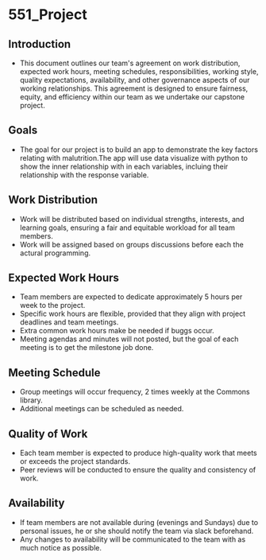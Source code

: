 
# 551_Project
## Introduction
- This document outlines our team's agreement on work distribution, expected work hours, meeting schedules, responsibilities, working style, quality expectations, availability, and other governance aspects of our working relationships. This agreement is designed to ensure fairness, equity, and efficiency within our team as we undertake our capstone project.
## Goals
- The goal for our project is to build an app to demonstrate the key factors relating with malutrition.The app will use data visualize with python to show the inner relationship with in each variables, incluing their relationship with the response variable.
## Work Distribution
- Work will be distributed based on individual strengths, interests, and learning goals, ensuring a fair and equitable workload for all team members. 
- Work will be assigned based on groups discussions before each the actural programming.

## Expected Work Hours
- Team members are expected to dedicate approximately 5 hours per week to the project.
- Specific work hours are flexible, provided that they align with project deadlines and team meetings.
- Extra common work hours make be needed if buggs occur.
- Meeting agendas and minutes will not posted, but the goal of each meeting is to get the milestone job done.

## Meeting Schedule
- Group meetings will occur frequency, 2 times weekly at the Commons library.
- Additional meetings can be scheduled as needed.

## Quality of Work
- Each team member is expected to produce high-quality work that meets or exceeds the project standards.
- Peer reviews will be conducted to ensure the quality and consistency of work.

## Availability
- If team members are not available during (evenings and Sundays) due to  personal issues, he or she should notify the team via slack beforehand.
- Any changes to availability will be communicated to the team with as much notice as possible.
